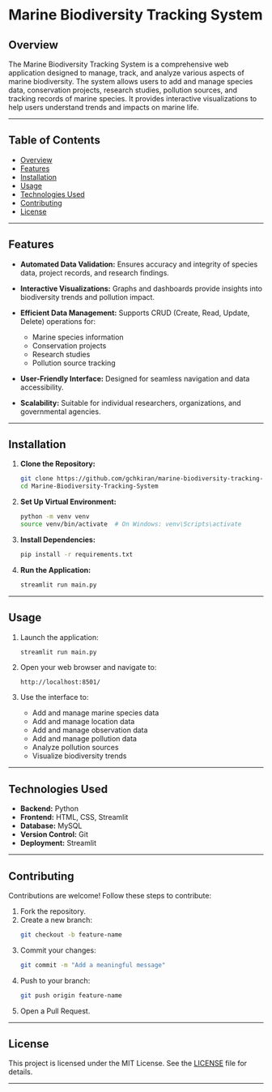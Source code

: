 # Marine Biodiversity Tracking System

## Overview

The Marine Biodiversity Tracking System is a comprehensive web application designed to manage, track, and analyze various aspects of marine biodiversity. The system allows users to add and manage species data, conservation projects, research studies, pollution sources, and tracking records of marine species. It provides interactive visualizations to help users understand trends and impacts on marine life.

---

## Table of Contents
- [Overview](#overview)
- [Features](#features)
- [Installation](#installation)
- [Usage](#usage)
- [Technologies Used](#technologies-used)
- [Contributing](#contributing)
- [License](#license)

---

## Features

- **Automated Data Validation:**
  Ensures accuracy and integrity of species data, project records, and research findings.
  
- **Interactive Visualizations:**
  Graphs and dashboards provide insights into biodiversity trends and pollution impact.

- **Efficient Data Management:**
  Supports CRUD (Create, Read, Update, Delete) operations for:
  - Marine species information
  - Conservation projects
  - Research studies
  - Pollution source tracking

- **User-Friendly Interface:**
  Designed for seamless navigation and data accessibility.

- **Scalability:**
  Suitable for individual researchers, organizations, and governmental agencies.

---

## Installation

1. **Clone the Repository:**
   ```bash
   git clone https://github.com/gchkiran/marine-biodiversity-tracking-system
   cd Marine-Biodiversity-Tracking-System
   ```

2. **Set Up Virtual Environment:**
   ```bash
   python -m venv venv
   source venv/bin/activate  # On Windows: venv\Scripts\activate
   ```

3. **Install Dependencies:**
   ```bash
   pip install -r requirements.txt
   ```

4. **Run the Application:**
   ```bash
   streamlit run main.py
   ```

---

## Usage

1. Launch the application:
   ```bash
   streamlit run main.py
   ```
2. Open your web browser and navigate to:
   ```plaintext
   http://localhost:8501/
   ```

3. Use the interface to:
   - Add and manage marine species data
   - Add and manage location data
   - Add and manage observation data
   - Add and manage pollution data
   - Analyze pollution sources
   - Visualize biodiversity trends

---

## Technologies Used

- **Backend:** Python
- **Frontend:** HTML, CSS, Streamlit
- **Database:** MySQL
- **Version Control:** Git
- **Deployment:** Streamlit

---

## Contributing

Contributions are welcome! Follow these steps to contribute:

1. Fork the repository.
2. Create a new branch:
   ```bash
   git checkout -b feature-name
   ```
3. Commit your changes:
   ```bash
   git commit -m "Add a meaningful message"
   ```
4. Push to your branch:
   ```bash
   git push origin feature-name
   ```
5. Open a Pull Request.

---

## License

This project is licensed under the MIT License. See the [LICENSE](./LICENSE) file for details.

---

